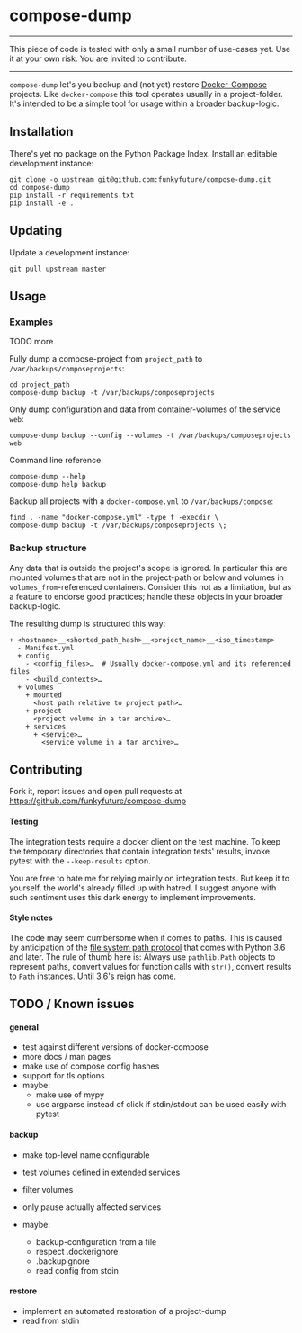# compose-dump

***********************************************************************
This piece of code is tested with only a small number of use-cases yet.
Use  it  at  your   own   risk.    You   are   invited  to  contribute.
***********************************************************************

`compose-dump` let's you backup and (not yet) restore
[Docker-Compose](https://github.com/docker/compose)-projects.
Like `docker-compose` this tool operates usually in a project-folder.
It's intended to be a simple tool for usage within a broader backup-logic.


## Installation

There's yet no package on the Python Package Index.
Install an editable development instance: 

    git clone -o upstream git@github.com:funkyfuture/compose-dump.git
    cd compose-dump
    pip install -r requirements.txt
    pip install -e .

## Updating

Update a development instance:

    git pull upstream master


## Usage

### Examples

TODO more

Fully dump a compose-project from `project_path` to `/var/backups/composeprojects`:

    cd project_path
    compose-dump backup -t /var/backups/composeprojects

Only dump configuration and data from container-volumes of the service `web`:

    compose-dump backup --config --volumes -t /var/backups/composeprojects web

Command line reference:

    compose-dump --help
    compose-dump help backup

Backup all projects with a `docker-compose.yml` to `/var/backups/compose`:

    find . -name "docker-compose.yml" -type f -execdir \
    compose-dump backup -t /var/backups/composeprojects \;


### Backup structure

Any data that is outside the project's scope is ignored. In particular this are
mounted volumes that are not in the project-path or below and volumes in
`volumes_from`-referenced containers. Consider this not as a limitation, but as
a feature to endorse good practices; handle these objects in your broader backup-logic.


The resulting dump is structured this way:
```
+ <hostname>__<shorted_path_hash>__<project_name>__<iso_timestamp>
  - Manifest.yml
  + config
    - <config_files>…  # Usually docker-compose.yml and its referenced files
    - <build_contexts>…
  + volumes
    + mounted
      <host path relative to project path>…
    + project
      <project volume in a tar archive>…
    + services
      + <service>…
        <service volume in a tar archive>…
```


## Contributing

Fork it, report issues and open pull requests at
https://github.com/funkyfuture/compose-dump

#### Testing

The integration tests require a docker client on the test machine. To keep 
the temporary directories that contain integration tests' results, invoke pytest
with the `--keep-results` option.

You are free to hate me for relying mainly on integration tests. But keep it 
to yourself, the world's already filled up with hatred. I suggest anyone with 
such sentiment uses this dark energy to implement improvements.

#### Style notes

The code may seem cumbersome when it comes to paths. This is caused by anticipation of the
[file system path protocol](https://www.python.org/dev/peps/pep-0519/) that comes with 
Python 3.6 and later.
The rule of thumb here is: Always use `pathlib.Path` objects to represent paths, convert
values for function calls with `str()`, convert results to `Path` instances. Until 3.6's
reign has come.


## TODO / Known issues

#### general

- test against different versions of docker-compose
- more docs / man pages
- make use of compose config hashes
- support for tls options
- maybe:
  - make use of mypy
  - use argparse instead of click if stdin/stdout can be used easily with pytest

#### backup

- make top-level name configurable
- test volumes defined in extended services

- filter volumes
- only pause actually affected services
- maybe:
  - backup-configuration from a file
  - respect .dockerignore
  - .backupignore
  - read config from stdin

#### restore

- implement an automated restoration of a project-dump
- read from stdin
